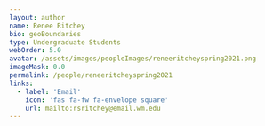 ```yaml
---
layout: author
name: Renee Ritchey
bio: geoBoundaries
type: Undergraduate Students
webOrder: 5.0
avatar: /assets/images/peopleImages/reneeritcheyspring2021.png
imageMask: 0.0
permalink: /people/reneeritcheyspring2021
links:
  - label: 'Email'
    icon: 'fas fa-fw fa-envelope square'
    url: mailto:rsritchey@email.wm.edu
---
```

